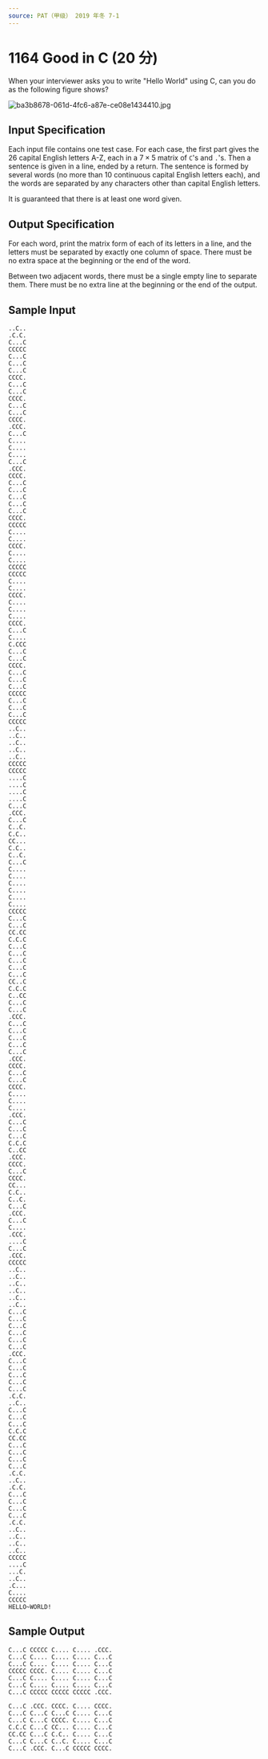 ```yaml
---
source: PAT（甲级） 2019 年冬 7-1
---
```


# 1164 Good in C (20 分)

When your interviewer asks you to write "Hello World" using C, can you do as the following figure shows?

<img src="https://images.ptausercontent.com/ba3b8678-061d-4fc6-a87e-ce08e1434410.jpg" alt="ba3b8678-061d-4fc6-a87e-ce08e1434410.jpg" style="zoom:100%;" />

## Input Specification

Each input file contains one test case. For each case, the first part gives the 26 capital English letters A-Z, each in a $7\times 5$ matrix of `C`'s and `.`'s. Then a sentence is given in a line, ended by a return. The sentence is formed by several words (no more than 10 continuous capital English letters each), and the words are separated by any characters other than capital English letters.

It is guaranteed that there is at least one word given.

## Output Specification

For each word, print the matrix form of each of its letters in a line, and the letters must be separated by exactly one column of space. There must be no extra space at the beginning or the end of the word.

Between two adjacent words, there must be a single empty line to separate them. There must be no extra line at the beginning or the end of the output.

## Sample Input

    ..C..
    .C.C.
    C...C
    CCCCC
    C...C
    C...C
    C...C
    CCCC.
    C...C
    C...C
    CCCC.
    C...C
    C...C
    CCCC.
    .CCC.
    C...C
    C....
    C....
    C....
    C...C
    .CCC.
    CCCC.
    C...C
    C...C
    C...C
    C...C
    C...C
    CCCC.
    CCCCC
    C....
    C....
    CCCC.
    C....
    C....
    CCCCC
    CCCCC
    C....
    C....
    CCCC.
    C....
    C....
    C....
    CCCC.
    C...C
    C....
    C.CCC
    C...C
    C...C
    CCCC.
    C...C
    C...C
    C...C
    CCCCC
    C...C
    C...C
    C...C
    CCCCC
    ..C..
    ..C..
    ..C..
    ..C..
    ..C..
    CCCCC
    CCCCC
    ....C
    ....C
    ....C
    ....C
    C...C
    .CCC.
    C...C
    C..C.
    C.C..
    CC...
    C.C..
    C..C.
    C...C
    C....
    C....
    C....
    C....
    C....
    C....
    CCCCC
    C...C
    C...C
    CC.CC
    C.C.C
    C...C
    C...C
    C...C
    C...C
    C...C
    CC..C
    C.C.C
    C..CC
    C...C
    C...C
    .CCC.
    C...C
    C...C
    C...C
    C...C
    C...C
    .CCC.
    CCCC.
    C...C
    C...C
    CCCC.
    C....
    C....
    C....
    .CCC.
    C...C
    C...C
    C...C
    C.C.C
    C..CC
    .CCC.
    CCCC.
    C...C
    CCCC.
    CC...
    C.C..
    C..C.
    C...C
    .CCC.
    C...C
    C....
    .CCC.
    ....C
    C...C
    .CCC.
    CCCCC
    ..C..
    ..C..
    ..C..
    ..C..
    ..C..
    ..C..
    C...C
    C...C
    C...C
    C...C
    C...C
    C...C
    .CCC.
    C...C
    C...C
    C...C
    C...C
    C...C
    .C.C.
    ..C..
    C...C
    C...C
    C...C
    C.C.C
    CC.CC
    C...C
    C...C
    C...C
    C...C
    .C.C.
    ..C..
    .C.C.
    C...C
    C...C
    C...C
    C...C
    .C.C.
    ..C..
    ..C..
    ..C..
    ..C..
    CCCCC
    ....C
    ...C.
    ..C..
    .C...
    C....
    CCCCC
    HELLO~WORLD!

## Sample Output

    C...C CCCCC C.... C.... .CCC.
    C...C C.... C.... C.... C...C
    C...C C.... C.... C.... C...C
    CCCCC CCCC. C.... C.... C...C
    C...C C.... C.... C.... C...C
    C...C C.... C.... C.... C...C
    C...C CCCCC CCCCC CCCCC .CCC.

    C...C .CCC. CCCC. C.... CCCC.
    C...C C...C C...C C.... C...C
    C...C C...C CCCC. C.... C...C
    C.C.C C...C CC... C.... C...C
    CC.CC C...C C.C.. C.... C...C
    C...C C...C C..C. C.... C...C
    C...C .CCC. C...C CCCCC CCCC.
